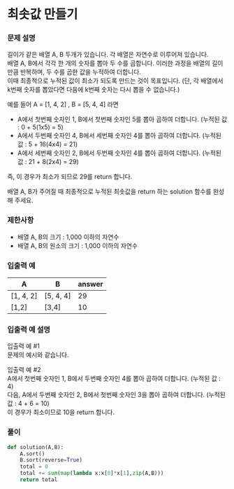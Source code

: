 # 최솟값 만들기
### 문제 설명
길이가 같은 배열 A, B 두개가 있습니다. 각 배열은 자연수로 이루어져 있습니다.                     
배열 A, B에서 각각 한 개의 숫자를 뽑아 두 수를 곱합니다. 이러한 과정을 배열의 길이만큼 반복하며, 두 수를 곱한 값을 누적하여 더합니다.                    
이때 최종적으로 누적된 값이 최소가 되도록 만드는 것이 목표입니다. (단, 각 배열에서 k번째 숫자를 뽑았다면 다음에 k번째 숫자는 다시 뽑을 수 없습니다.)                 
                     
예를 들어 A = [1, 4, 2] , B = [5, 4, 4] 라면        

+ A에서 첫번째 숫자인 1, B에서 첫번째 숫자인 5를 뽑아 곱하여 더합니다. (누적된 값 : 0 + 5(1x5) = 5)
+ A에서 두번째 숫자인 4, B에서 세번째 숫자인 4를 뽑아 곱하여 더합니다. (누적된 값 : 5 + 16(4x4) = 21)
+ A에서 세번째 숫자인 2, B에서 두번째 숫자인 4를 뽑아 곱하여 더합니다. (누적된 값 : 21 + 8(2x4) = 29)

즉, 이 경우가 최소가 되므로 29를 return 합니다.             
              
배열 A, B가 주어질 때 최종적으로 누적된 최솟값을 return 하는 solution 함수를 완성해 주세요.           

### 제한사항
+ 배열 A, B의 크기 : 1,000 이하의 자연수
+ 배열 A, B의 원소의 크기 : 1,000 이하의 자연수

### 입출력 예
|A|	B	|answer|
|--|----|-----|
|[1, 4, 2]	|[5, 4, 4]	|29|
|[1,2]	|[3,4]	|10|

        
### 입출력 예 설명
입출력 예 #1            
문제의 예시와 같습니다.         
          
입출력 예 #2           
A에서 첫번째 숫자인 1, B에서 두번째 숫자인 4를 뽑아 곱하여 더합니다. (누적된 값 : 4)             
다음, A에서 두번째 숫자인 2, B에서 첫번째 숫자인 3을 뽑아 곱하여 더합니다. (누적된 값 : 4 + 6 = 10)         
이 경우가 최소이므로 10을 return 합니다.          

### 풀이
```python
def solution(A,B):
    A.sort()
    B.sort(reverse=True)
    total = 0
    total += sum(map(lambda x:x[0]*x[1],zip(A,B)))
    return total
```
